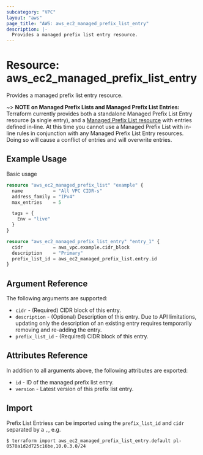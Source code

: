 ```yaml
---
subcategory: "VPC"
layout: "aws"
page_title: "AWS: aws_ec2_managed_prefix_list_entry"
description: |-
  Provides a managed prefix list entry resource.
---
```


# Resource: aws_ec2_managed_prefix_list_entry

Provides a managed prefix list entry resource.

~> **NOTE on Managed Prefix Lists and Managed Prefix List Entries:** Terraform
currently provides both a standalone Managed Prefix List Entry resource (a single entry),
and a [Managed Prefix List resource](ec2_managed_prefix_list.html) with entries defined
in-line. At this time you cannot use a Managed Prefix List with in-line rules in
conjunction with any Managed Prefix List Entry resources. Doing so will cause a conflict
of entries and will overwrite entries.

## Example Usage

Basic usage

```terraform
resource "aws_ec2_managed_prefix_list" "example" {
  name           = "All VPC CIDR-s"
  address_family = "IPv4"
  max_entries    = 5

  tags = {
    Env = "live"
  }
}

resource "aws_ec2_managed_prefix_list_entry" "entry_1" {
  cidr           = aws_vpc.example.cidr_block
  description    = "Primary"
  prefix_list_id = aws_ec2_managed_prefix_list.entry.id
}
```

## Argument Reference

The following arguments are supported:

* `cidr` - (Required) CIDR block of this entry.
* `description` - (Optional) Description of this entry. Due to API limitations, updating only the description of an existing entry requires temporarily removing and re-adding the entry.
* `prefix_list_id` - (Required) CIDR block of this entry.

## Attributes Reference

In addition to all arguments above, the following attributes are exported:

* `id` - ID of the managed prefix list entry.
* `version` - Latest version of this prefix list entry.

## Import

Prefix List Entriess can be imported using the `prefix_list_id` and `cidr` separated by a `,`, e.g.

```
$ terraform import aws_ec2_managed_prefix_list_entry.default pl-0570a1d2d725c16be,10.0.3.0/24
```
